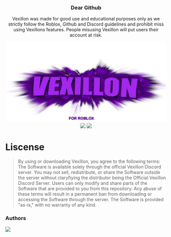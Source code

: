 <h3 align="center">Dear Github</h3>
<p align="center">Vexillon was made for good use and educational purposes only as we strictly follow the Roblox, Github and Discord guidelines and prohibit miss using Vexillons features. People misusing Vexillon will put users their account at risk.</p>
<p align="center">
  <img src="https://raw.githubusercontent.com/phoubia/vexillon/refs/heads/main/pics/vexillonthumb.png" height="250" width="500">
  <br>
  <img src="https://img.shields.io/badge/version-2.1.1-green">
  <img src="https://img.shields.io/badge/language-python-blue">
</p>

# Liscense

> By using or downloading Vexillon, you agree to the following terms: The Software is available solely through the official Vexillon Discord server. You may not sell, redistribute, or share the
> Software outside the server without claryfiying the distributor being the Official Vexillon Discord Server. Users can only modify and share parts of the Software that are provided to you from
> this repository. Any abuse of these terms will result in a permanent ban from downloading or accessing the Software through the server. The Software is provided "as-is," with no warranty of any
> kind.

### Authors

<a href="https://github.com/phoubia/vexillon/graphs/contributors">
  <img src="https://contributors-img.web.app/image?repo=phoubia/vexillon" />
</a>
